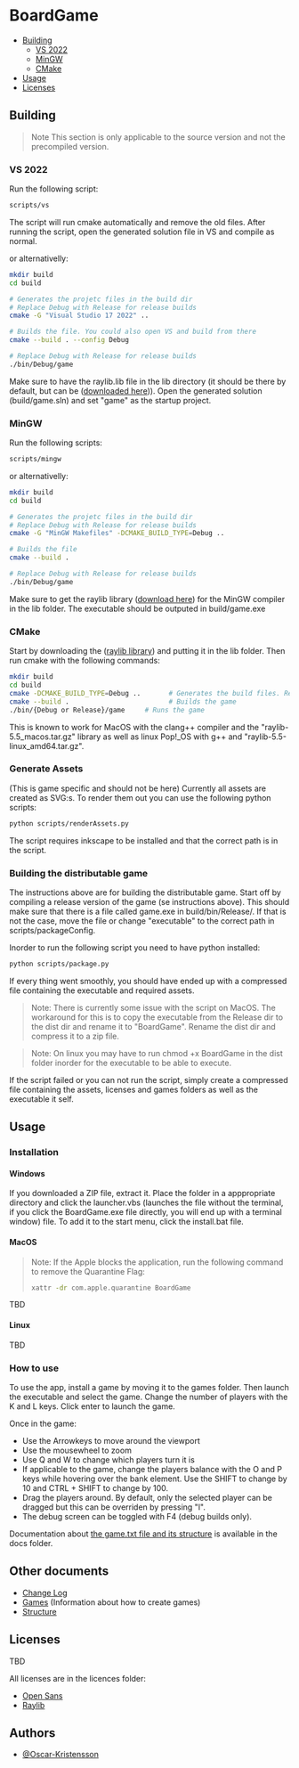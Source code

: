 # BoardGame

- [Building](#building)
    - [VS 2022](#vs-2022)
    - [MinGW](#mingw)
    - [CMake](#cmake)
- [Usage](#usage)
- [Licenses](#licenses)

## Building
> Note
> This section is only applicable to the source version and not the precompiled version.

### VS 2022
Run the following script:

``` bash
scripts/vs
```

The script will run cmake automatically and remove the old files. After running the script, open the generated solution file in VS and compile as normal. 

or alternativelly:
``` bash
mkdir build
cd build

# Generates the projetc files in the build dir
# Replace Debug with Release for release builds
cmake -G "Visual Studio 17 2022" ..

# Builds the file. You could also open VS and build from there
cmake --build . --config Debug

# Replace Debug with Release for release builds
./bin/Debug/game
```

Make sure to have the raylib.lib file in the lib directory (it should be there by default, but can be ([downloaded here](https://github.com/raysan5/raylib/releases/tag/5.5))). Open the generated solution (build/game.sln) and set "game" as the startup project.



### MinGW
Run the following scripts:

``` bash
scripts/mingw
```

or alternativelly:
``` bash
mkdir build
cd build

# Generates the projetc files in the build dir
# Replace Debug with Release for release builds
cmake -G "MinGW Makefiles" -DCMAKE_BUILD_TYPE=Debug ..

# Builds the file
cmake --build .

# Replace Debug with Release for release builds
./bin/Debug/game
```

Make sure to get the raylib library ([download here](https://github.com/raysan5/raylib/releases/tag/5.5)) for the MinGW compiler in the lib folder. The executable should be outputed in build/game.exe

### CMake
Start by downloading the ([raylib library](https://github.com/raysan5/raylib/releases/tag/5.5)) and putting it in the lib folder. Then run cmake with the following commands:

``` bash
mkdir build
cd build
cmake -DCMAKE_BUILD_TYPE=Debug ..       # Generates the build files. Replace Debug with Release for release builds
cmake --build .                         # Builds the game
./bin/{Debug or Release}/game     # Runs the game
```

This is known to work for MacOS with the clang++ compiler and the "raylib-5.5_macos.tar.gz" library as well as linux Pop!_OS with g++ and "raylib-5.5-linux_amd64.tar.gz".


### Generate Assets
(This is game specific and should not be here)
Currently all assets are created as SVG:s. To render them out you can use the following python scripts:
``` bash
python scripts/renderAssets.py
```
The script requires inkscape to be installed and that the correct path is in the script.

### Building the distributable game
The instructions above are for building the distributable game. Start off by compiling a release version of the game (se instructions above). This should make sure that there is a file called game.exe in build/bin/Release/. If that is not the case, move the file or change "executable" to the correct path in scripts/packageConfig. 

Inorder to run the following script you need to have python installed:

``` bash
python scripts/package.py
```

If every thing went smoothly, you should have ended up with a compressed file containing the executable and required assets. 
> Note:
> There is currently some issue with the script on MacOS. The workaround for this is to copy the executable from the Release dir to the dist dir and rename it to "BoardGame". Rename the dist dir and compress it to a zip file. 

> Note:
> On linux you may have to run chmod +x BoardGame in the dist folder inorder for the executable to be able to execute.

If the script failed or you can not run the script, simply create a compressed file containing the assets, licenses and games folders as well as the executable it self.

## Usage
### Installation
#### Windows
If you downloaded a ZIP file, extract it. Place the folder in a apppropriate directory and click the launcher.vbs (launches the file without the terminal, if you click the BoardGame.exe file directly, you will end up with a terminal window) file. To add it to the start menu, click the install.bat file. 


#### MacOS
> Note:
> If the Apple blocks the application, run the following command to remove the Quarantine Flag:
> ``` bash
> xattr -dr com.apple.quarantine BoardGame
> ```

TBD


#### Linux
TBD

### How to use 
To use the app, install a game by moving it to the games folder. Then launch the executable and select the game. Change the number of players with the K and L keys. Click enter to launch the game. 

Once in the game:

* Use the Arrowkeys to move around the viewport
* Use the mousewheel to zoom
* Use Q and W to change which players turn it is
* If applicable to the game, change the players balance with the O and P keys while hovering over the bank element. Use the SHIFT to change by 10 and CTRL + SHIFT to change by 100. 
* Drag the players around. By default, only the selected player can be dragged but this can be overriden by pressing "l".
* The debug screen can be toggled with F4 (debug builds only).

Documentation about [the game.txt file and its structure](./docs/games.md) is available in the docs folder.  

## Other documents
- [Change Log](./docs/changeLog.md)
- [Games](./docs/games.md) (Information about how to create games)
- [Structure](./docs/structure.md)

## Licenses
TBD

All licenses are in the licences folder:
- [Open Sans](./licenses/open-sans-license.txt)
- [Raylib](./licenses/raylib-license.txt)

## Authors
- [@Oscar-Kristensson](https://github.com/Oscar-Kristensson)
